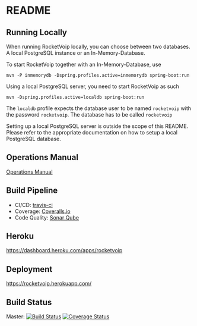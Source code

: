 README
===

Running Locally
---

When running RocketVoip locally, you can choose between two databases. A local PostgreSQL instance or an In-Memory-Database.

To start RocketVoip together with an In-Memory-Database, use

    mvn -P inmemorydb -Dspring.profiles.active=inmemorydb spring-boot:run
    

Using a local PostgreSQL server, you need to start RocketVoip as such
    
    mvn -Dspring.profiles.active=localdb spring-boot:run
    
The `localdb` profile expects the database user to be named `rocketvoip` with the password `rocketvoip`. The database has to be called `rocketvoip`

Setting up a local PostgreSQL server is outside the scope of this README. Please refer to the appropriate documentation on how to setup a local PostgreSQL database.

Operations Manual
---
[Operations Manual](OPERATIONS.md)


Build Pipeline
---

* CI/CD: [travis-ci](https://travis-ci.org/rocketvoip/rocketvoip)
* Coverage: [Coveralls.io](https://coveralls.io/github/rocketvoip/rocketvoip)
* Code Quality: [Sonar Qube](https://sonarqube.com/dashboard/index?id=ch.zhaw.psit4%3Arocketvoip)

Heroku
---

https://dashboard.heroku.com/apps/rocketvoip


Deployment
---

https://rocketvoip.herokuapp.com/

Build Status
---

Master: [![Build Status](https://travis-ci.org/rocketvoip/rocketvoip.svg?branch=master)](https://travis-ci.org/rocketvoip/rocketvoip) [![Coverage Status](https://coveralls.io/repos/github/rocketvoip/rocketvoip/badge.svg?branch=master)](https://coveralls.io/github/rocketvoip/rocketvoip?branch=master)